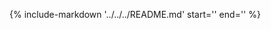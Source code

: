 {% include-markdown '../../../README.md' start='<!--docs-index-start-->' end='<!--docs-index-end-->' %}
